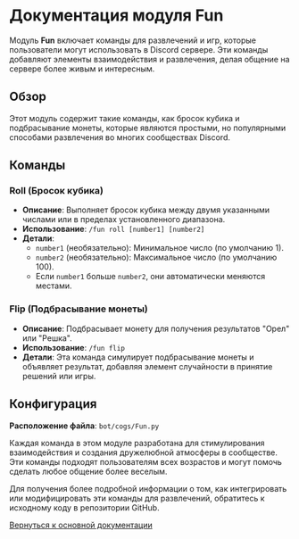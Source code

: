 # Документация модуля Fun

Модуль **Fun** включает команды для развлечений и игр, которые пользователи могут использовать в Discord сервере. Эти команды добавляют элементы
взаимодействия и развлечения, делая общение на сервере более живым и интересным.

## Обзор

Этот модуль содержит такие команды, как бросок кубика и подбрасывание монеты, которые являются простыми, но популярными способами развлечения во многих
сообществах Discord.

## Команды

### Roll (Бросок кубика)

- **Описание**: Выполняет бросок кубика между двумя указанными числами или в пределах установленного диапазона.
- **Использование**: `/fun roll [number1] [number2]`
- **Детали**:
    - `number1` (необязательно): Минимальное число (по умолчанию 1).
    - `number2` (необязательно): Максимальное число (по умолчанию 100).
    - Если `number1` больше `number2`, они автоматически меняются местами.

### Flip (Подбрасывание монеты)

- **Описание**: Подбрасывает монету для получения результатов "Орел" или "Решка".
- **Использование**: `/fun flip`
- **Детали**: Эта команда симулирует подбрасывание монеты и объявляет результат, добавляя элемент случайности в принятие решений или игры.

## Конфигурация

**Расположение файла**: `bot/cogs/Fun.py`

Каждая команда в этом модуле разработана для стимулирования взаимодействия и создания дружелюбной атмосферы в сообществе. Эти команды подходят
пользователям всех возрастов и могут помочь сделать любое общение более веселым.

Для получения более подробной информации о том, как интегрировать или модифицировать эти команды для развлечений, обратитесь к исходному коду в
репозитории GitHub.

[Вернуться к основной документации](https://github.com/overklassniy/Oscar_Dota_Hub_Discord_Bot/blob/master/docs/ru/Документация.md)
